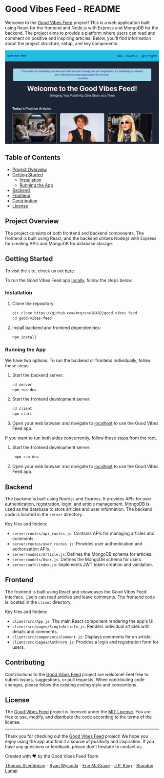 # Good Vibes Feed - README

Welcome to the [Good Vibes Feed](https://good-vibes-feed-0f727cb91a84.herokuapp.com/) project! This is a web application built using React for the frontend and Node.js with Express and MongoDB for the backend. The project aims to provide a platform where users can read and comment on positive and inspiring articles. Below, you'll find information about the project structure, setup, and key components.

![Alt text](images/goodVibesFeed_screenshot.png)

## Table of Contents
- [Project Overview](#project-overview)
- [Getting Started](#getting-started)
  - [Installation](#installation)
  - [Running the App](#running-the-app)
- [Backend](#backend)
- [Frontend](#frontend)
- [Contributing](#contributing)
- [License](#license)

## Project Overview
The project consists of both frontend and backend components. The frontend is built using React, and the backend utilizes Node.js with Express for creating APIs and MongoDB for database storage.

## Getting Started

To visit the site, check us out [here](https://good-vibes-feed-0f727cb91a84.herokuapp.com/)

To run the Good Vibes Feed app [locally](http://localhost:3000/), follow the steps below.

### Installation
1. Clone the repository:
   ```sh
   git clone https://github.com/mcgrane18482/good_vibes_feed
   cd good-vibes-feed
   ```

2. Install backend and frontend dependencies:
   ```sh
   npm install
   ```

### Running the App
We have two options. To run the backend or frontend individually, follow these steps.
1. Start the backend server:
   ```sh
   cd server
   npm run dev
   ```

2. Start the frontend development server:
   ```sh
   cd client
   npm start
   ```

3. Open your web browser and navigate to [localhost](http://localhost:3000/) to use the Good Vibes Feed app.

If you want to run both sides concurrently, follow these steps from the root.
1. Start the frontend development server:
   ```sh
    npm run dev
   ```

2. Open your web browser and navigate to [localhost](http://localhost:3000/) to use the Good Vibes Feed app.


## Backend
The backend is built using Node.js and Express. It provides APIs for user authentication, registration, login, and article management. MongoDB is used as the database to store articles and user information. The backend code is located in the `server` directory.

Key files and folders:
- `server/routes/api_routes.js`: Contains APIs for managing articles and comments.
- `server/routes/user_routes.js`: Provides user authentication and authorization APIs.
- `server/models/Article.js`: Defines the MongoDB schema for articles.
- `server/models/User.js`: Defines the MongoDB schema for users.
- `server/auth/index.js`: Implements JWT token creation and validation.

## Frontend
The frontend is built using React and showcases the Good Vibes Feed interface. Users can read articles and leave comments. The frontend code is located in the `client` directory.

Key files and folders:
- `client/src/App.js`: The main React component rendering the app's UI.
- `client/src/pages/SingleArticle.js`: Renders individual articles with details and comments.
- `client/src/components/Comment.js`: Displays comments for an article.
- `client/src/pages/AuthForm.js`: Provides a login and registration form for users.

## Contributing
Contributions to the [Good Vibes Feed](https://good-vibes-feed-0f727cb91a84.herokuapp.com/) project are welcome! Feel free to submit issues, suggestions, or pull requests. When contributing code changes, please follow the existing coding style and conventions.

## License
The [Good Vibes Feed](https://good-vibes-feed-0f727cb91a84.herokuapp.com/) project is licensed under the [MIT License](LICENSE). You are free to use, modify, and distribute the code according to the terms of the license.

---

Thank you for checking out the [Good Vibes Feed](https://good-vibes-feed-0f727cb91a84.herokuapp.com/) project! We hope you enjoy using the app and find it a source of positivity and inspiration. If you have any questions or feedback, please don't hesitate to contact us.

Created with ❤️ by the Good Vibes Feed Team:

[Thomas Szentirmay](https://github.com/ThomasSzentirmay) - [Ryan Wysocki](https://github.com/rpwysocki) - [Erin McGrane](https://github.com/mcgrane18482) - [J.P. King](https://github.com/jp-king-1337) - [Brandon Lumar](https://github.com/brlumar)

